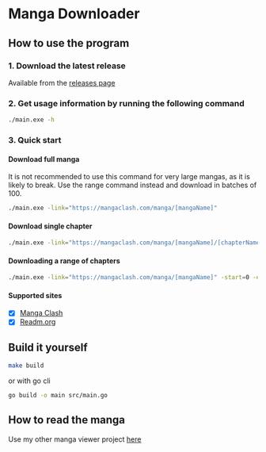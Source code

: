 # Manga Downloader

## How to use the program

### 1. Download the latest release

Available from the [releases page](https://github.com/Rishi-Bidani/go-manga-downloader/releases/tag/v1.0)

### 2. Get usage information by running the following command

```bash
./main.exe -h
```

### 3. Quick start

#### Download full manga

It is not recommended to use this command for very large mangas, as it is likely to break. Use the range command instead and download in batches of 100.

```bash
./main.exe -link="https://mangaclash.com/manga/[mangaName]"
```

#### Download single chapter

```bash
./main.exe -link="https://mangaclash.com/manga/[mangaName]/[chapterName]" -single=true
```

#### Downloading a range of chapters

```bash
./main.exe -link="https://mangaclash.com/manga/[mangaName]" -start=0 -end=9
```

#### Supported sites

- [x] [Manga Clash](https://mangaclash.com/)
- [x] [Readm.org](https://readm.org/)

## Build it yourself

```bash
make build
```

or with go cli

```bash
go build -o main src/main.go
```

## How to read the manga

Use my other manga viewer project [here](https://github.com/Rishi-Bidani/mangaviewer)
